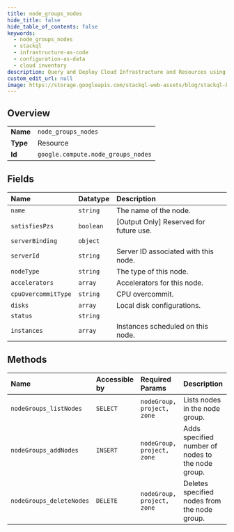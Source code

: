 ```yaml
---
title: node_groups_nodes
hide_title: false
hide_table_of_contents: false
keywords:
  - node_groups_nodes
  - stackql
  - infrastructure-as-code
  - configuration-as-data
  - cloud inventory
description: Query and Deploy Cloud Infrastructure and Resources using SQL
custom_edit_url: null
image: https://storage.googleapis.com/stackql-web-assets/blog/stackql-blog-post-featured-image.png
---
```

  
    

## Overview
<table><tbody>
<tr><td><b>Name</b></td><td><code>node_groups_nodes</code></td></tr>
<tr><td><b>Type</b></td><td>Resource</td></tr>
<tr><td><b>Id</b></td><td><code>google.compute.node_groups_nodes</code></td></tr>
</tbody></table>

## Fields
| Name | Datatype | Description |
|:-----|:---------|:------------|
| `name` | `string` | The name of the node. |
| `satisfiesPzs` | `boolean` | [Output Only] Reserved for future use. |
| `serverBinding` | `object` |  |
| `serverId` | `string` | Server ID associated with this node. |
| `nodeType` | `string` | The type of this node. |
| `accelerators` | `array` | Accelerators for this node. |
| `cpuOvercommitType` | `string` | CPU overcommit. |
| `disks` | `array` | Local disk configurations. |
| `status` | `string` |  |
| `instances` | `array` | Instances scheduled on this node. |
## Methods
| Name | Accessible by | Required Params | Description |
|:-----|:--------------|:----------------|:------------|
| `nodeGroups_listNodes` | `SELECT` | `nodeGroup, project, zone` | Lists nodes in the node group. |
| `nodeGroups_addNodes` | `INSERT` | `nodeGroup, project, zone` | Adds specified number of nodes to the node group. |
| `nodeGroups_deleteNodes` | `DELETE` | `nodeGroup, project, zone` | Deletes specified nodes from the node group. |
